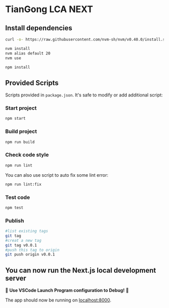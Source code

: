 # TianGong LCA NEXT

## Install dependencies

```bash
curl -o- https://raw.githubusercontent.com/nvm-sh/nvm/v0.40.0/install.sh | bash

nvm install
nvm alias default 20
nvm use

npm install
```

## Provided Scripts

Scripts provided in `package.json`. It's safe to modify or add additional script:

### Start project

```bash
npm start
```

### Build project

```bash
npm run build
```

### Check code style

```bash
npm run lint
```

You can also use script to auto fix some lint error:

```bash
npm run lint:fix
```

### Test code

```bash
npm test
```

### Publish

```bash
#list existing tags
git tag
#creat a new tag
git tag v0.0.1
#push this tag to origin
git push origin v0.0.1
```

## You can now run the Next.js local development server

🚀 **Use VSCode Launch Program configuration to Debug!** 🚀

The app should now be running on [localhost:8000](http://localhost:8000/).
